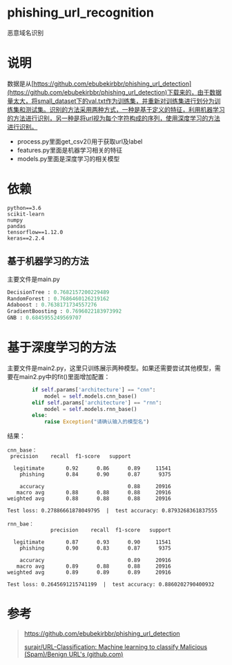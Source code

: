 # phishing_url_recognition
恶意域名识别

# 说明

数据是从[https://github.com/ebubekirbbr/phishing_url_detection](https://github.com/ebubekirbbr/phishing_url_detection)下载来的，由于数据量太大，将small_dataset下的val.txt作为训练集，并重新对训练集进行划分为训练集和测试集。识别的方法采用两种方式，一种是基于定义的特征，利用机器学习的方法进行识别，另一种是将url视为每个字符构成的序列，使用深度学习的方法进行识别。<br>

- process.py里面get_csv2()用于获取url及label
- features.py里面是机器学习相关的特征
- models.py里面是深度学习的相关模型

# 依赖

```shell
python==3.6
scikit-learn
numpy
pandas
tensorflow==1.12.0
keras==2.2.4
```

## 基于机器学习的方法

主要文件是main.py

```python
DecisionTree : 0.7682157200229489 
RandomForest : 0.7686460126219162 
Adaboost : 0.7638171734557276 
GradientBoosting : 0.7696022183973992 
GNB : 0.6845955249569707
```

# 基于深度学习的方法

主要文件是main2.py，这里只训练展示两种模型。如果还需要尝试其他模型，需要在main2.py中的fit()里面增加配置：

```python
        if self.params['architecture'] == "cnn":
            model = self.models.cnn_base()
        elif self.params['architecture'] == "rnn":
            model = self.models.rnn_base()
        else:
            raise Exception("请确认输入的模型名")
```

结果：

```
cnn_base：
 precision    recall  f1-score   support

  legitimate       0.92      0.86      0.89     11541
    phishing       0.84      0.90      0.87      9375

    accuracy                           0.88     20916
   macro avg       0.88      0.88      0.88     20916
weighted avg       0.88      0.88      0.88     20916

Test loss: 0.27886661878049795  |  test accuracy: 0.8793268361837555

rnn_bae：
              precision    recall  f1-score   support

  legitimate       0.87      0.93      0.90     11541
    phishing       0.90      0.83      0.87      9375

    accuracy                           0.89     20916
   macro avg       0.89      0.88      0.88     20916
weighted avg       0.89      0.89      0.89     20916

Test loss: 0.2645691215741199  |  test accuracy: 0.8860202790400932
```

# 参考

> https://github.com/ebubekirbbr/phishing_url_detection
>
> [surajr/URL-Classification: Machine learning to classify Malicious (Spam)/Benign URL's (github.com)](https://github.com/surajr/URL-Classification)

